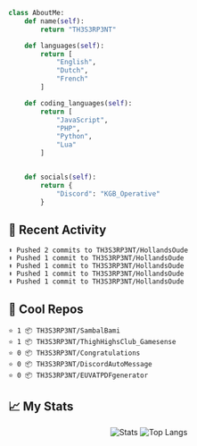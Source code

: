 
```python
class AboutMe:
    def name(self):
        return "TH3S3RP3NT"

    def languages(self):
        return [
            "English",
            "Dutch",
            "French"
        ]

    def coding_languages(self):
        return [
            "JavaScript",
            "PHP",
            "Python",
            "Lua"
        ]


    def socials(self):
        return {
            "Discord": "KGB_Operative"
        }
```

## 🤹 Recent Activity
```
⬆️ Pushed 2 commits to TH3S3RP3NT/HollandsOude
⬆️ Pushed 1 commit to TH3S3RP3NT/HollandsOude
⬆️ Pushed 1 commit to TH3S3RP3NT/HollandsOude
⬆️ Pushed 1 commit to TH3S3RP3NT/HollandsOude
⬆️ Pushed 1 commit to TH3S3RP3NT/HollandsOude
```
## 🌟 Cool Repos
```
⭐️ 1 📦 TH3S3RP3NT/SambalBami
⭐️ 1 📦 TH3S3RP3NT/ThighHighsClub_Gamesense
⭐️ 0 📦 TH3S3RP3NT/Congratulations
⭐️ 0 📦 TH3S3RP3NT/DiscordAutoMessage
⭐️ 0 📦 TH3S3RP3NT/EUVATPDFgenerator
```

## 📈 My Stats
<p align="center">
  <img alt="Stats" src="https://github-readme-stats-mauve-ten-81.vercel.app/api?username=th3s3rp3nt&show_icons=true&theme=omni">
  <img alt="Top Langs" src="https://github-readme-stats.vercel.app/api/top-langs/?username=th3s3rp3nt&theme=omni&layout=compact"
</p>

